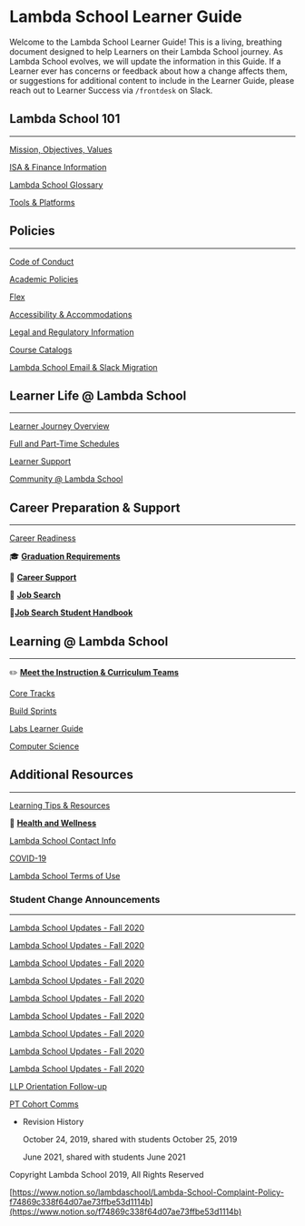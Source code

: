 # Lambda School Learner Guide

Welcome to the Lambda School Learner Guide! This is a living, breathing document designed to help Learners on their Lambda School journey. As Lambda School evolves, we will update the information in this Guide. If a Learner ever has concerns or feedback about how a change affects them, or suggestions for additional content to include in the Learner Guide, please reach out to Learner Success via `/frontdesk` on Slack.

## Lambda School 101

---

[Mission, Objectives, Values](Lambda%20School%20Learner%20Guide%208542278573bd41a296b3c12af4fff1b7/Mission,%20Objectives,%20Values%20113a1eb390174617b0560671a3b8d7a4.md)

[ISA & Finance Information](Lambda%20School%20Learner%20Guide%208542278573bd41a296b3c12af4fff1b7/ISA%20&%20Finance%20Information%20ac0f3c1d93bd49738ab3cd430b631732.md)

[Lambda School Glossary](Lambda%20School%20Learner%20Guide%208542278573bd41a296b3c12af4fff1b7/Lambda%20School%20Glossary%203063f30d4be8489b9471f9fbdd704e85.md)

[Tools & Platforms ](Lambda%20School%20Learner%20Guide%208542278573bd41a296b3c12af4fff1b7/Tools%20&%20Platforms%200656439b8c474c9c9cbf59b9b5f3efc4.md)

## Policies

---

[Code of Conduct](Lambda%20School%20Learner%20Guide%208542278573bd41a296b3c12af4fff1b7/Code%20of%20Conduct%20b11fec77b76841189d8a9db5b89d948a.md)

[Academic Policies](Lambda%20School%20Learner%20Guide%208542278573bd41a296b3c12af4fff1b7/Academic%20Policies%20eb87544251094df6b4c5a340c8c5c9c3.md)

[Flex](Lambda%20School%20Learner%20Guide%208542278573bd41a296b3c12af4fff1b7/Flex%20327badd4502a4fc099db0effa1e69474.md)

[Accessibility & Accommodations](Lambda%20School%20Learner%20Guide%208542278573bd41a296b3c12af4fff1b7/Accessibility%20&%20Accommodations%20437154799bfe4b0f8e351b8829e23d05.md)

[Legal and Regulatory Information](Lambda%20School%20Learner%20Guide%208542278573bd41a296b3c12af4fff1b7/Legal%20and%20Regulatory%20Information%20ea3fc77ba1c94a8290d683cd4bc27463.md)

[Course Catalogs ](Lambda%20School%20Learner%20Guide%208542278573bd41a296b3c12af4fff1b7/Course%20Catalogs%20ea781c96f2e9458d88287740ea5269a4.md)

[Lambda School Email & Slack Migration ](Lambda%20School%20Learner%20Guide%208542278573bd41a296b3c12af4fff1b7/Lambda%20School%20Email%20&%20Slack%20Migration%204d89845036e543c197652704045b8371.md)

## Learner Life @ Lambda School

---

[Learner Journey Overview](Lambda%20School%20Learner%20Guide%208542278573bd41a296b3c12af4fff1b7/Learner%20Journey%20Overview%20191601acb3a047dfb6da5558a8e27c8c.md)

[Full and Part-Time Schedules](Lambda%20School%20Learner%20Guide%208542278573bd41a296b3c12af4fff1b7/Full%20and%20Part-Time%20Schedules%2073e8bc5c06f744b28a3849b217e5fb13.md)

[Learner Support](Lambda%20School%20Learner%20Guide%208542278573bd41a296b3c12af4fff1b7/Learner%20Support%207afb6b9f98764f77adcf3516732a71c1.md)

[Community @ Lambda School](Lambda%20School%20Learner%20Guide%208542278573bd41a296b3c12af4fff1b7/Community%20@%20Lambda%20School%20a79e8040ff8d4be084b29175a622c9db.md)

## Career Preparation & Support

---

[Career Readiness](Lambda%20School%20Learner%20Guide%208542278573bd41a296b3c12af4fff1b7/Career%20Readiness%200d93fba02ce4490291ea86a27a9498e0.md)

🎓 **[Graduation Requirements](https://my.lambdaschool.com/graduation-requirements)**

💎 [**Career Support**](https://my.lambdaschool.com/career-help)

🚀 [**Job Search**](https://my.lambdaschool.com/job-search)

🔎[**Job Search Student Handbook**](https://www.notion.so/Job-Search-Student-Handbook-340f68fa73f14905ba2d9a6c14758a10)

## Learning @ Lambda School

---

✏️ [**Meet the Instruction & Curriculum Teams**](https://my.lambdaschool.com/meet-the-team)

[Core Tracks](Lambda%20School%20Learner%20Guide%208542278573bd41a296b3c12af4fff1b7/Core%20Tracks%203a1050cbb1eb40139eba508414329758.md)

[Build Sprints](Lambda%20School%20Learner%20Guide%208542278573bd41a296b3c12af4fff1b7/Build%20Sprints%20d0b13fb5f2b5447f846c56cc7a2ddcb1.md)

[Labs Learner Guide](Lambda%20School%20Learner%20Guide%208542278573bd41a296b3c12af4fff1b7/Labs%20Learner%20Guide%207902c27b97b047a492f6e036d86d1de3.md)

[Computer Science](Lambda%20School%20Learner%20Guide%208542278573bd41a296b3c12af4fff1b7/Computer%20Science%20cb9974cb387346c480ed6077da8da5d2.md)

## Additional Resources

---

[Learning Tips & Resources](Lambda%20School%20Learner%20Guide%208542278573bd41a296b3c12af4fff1b7/Learning%20Tips%20&%20Resources%205e25c5319b26495fbcc4b0c82850a813.md)

🙂 [**Health and Wellness**](https://my.lambdaschool.com/health-and-wellness)

[Lambda School Contact Info](Lambda%20School%20Learner%20Guide%208542278573bd41a296b3c12af4fff1b7/Lambda%20School%20Contact%20Info%20969200c6e1134f20a00c78f6e263fec8.md)

[COVID-19](Lambda%20School%20Learner%20Guide%208542278573bd41a296b3c12af4fff1b7/COVID-19%20d6c777aee78447f6910dda97aa2eb701.md)

[Lambda School Terms of Use](https://lambdaschool.com/terms)

### Student Change Announcements

---

[Lambda School Updates - Fall 2020](Lambda%20School%20Learner%20Guide%208542278573bd41a296b3c12af4fff1b7/Lambda%20School%20Updates%20-%20Fall%202020%20d1eed9a6d9944ae3bac2f19ac45ae219.md)

[Lambda School Updates - Fall 2020](Lambda%20School%20Learner%20Guide%208542278573bd41a296b3c12af4fff1b7/Lambda%20School%20Updates%20-%20Fall%202020%2059706983e39c4b649176d7068d813901.md)

[Lambda School Updates - Fall 2020](Lambda%20School%20Learner%20Guide%208542278573bd41a296b3c12af4fff1b7/Lambda%20School%20Updates%20-%20Fall%202020%203549d04b5e704ee0809d4f8c21b8958c.md)

[Lambda School Updates - Fall 2020](Lambda%20School%20Learner%20Guide%208542278573bd41a296b3c12af4fff1b7/Lambda%20School%20Updates%20-%20Fall%202020%2041c52ade5da3485990e5be219eeba4e9.md)

[Lambda School Updates - Fall 2020](Lambda%20School%20Learner%20Guide%208542278573bd41a296b3c12af4fff1b7/Lambda%20School%20Updates%20-%20Fall%202020%20eabbc4614ead489d9b34ed9ebaa46a73.md)

[Lambda School Updates - Fall 2020](Lambda%20School%20Learner%20Guide%208542278573bd41a296b3c12af4fff1b7/Lambda%20School%20Updates%20-%20Fall%202020%20d61414a08de44bf290337b134c4a8fc5.md)

[Lambda School Updates - Fall 2020](Lambda%20School%20Learner%20Guide%208542278573bd41a296b3c12af4fff1b7/Lambda%20School%20Updates%20-%20Fall%202020%20f09793f61f5e4af28612bed455bcbca4.md)

[Lambda School Updates - Fall 2020](Lambda%20School%20Learner%20Guide%208542278573bd41a296b3c12af4fff1b7/Lambda%20School%20Updates%20-%20Fall%202020%203fbff2cfd702441da841ef76fb5e4830.md)

[Lambda School Updates - Fall 2020](Lambda%20School%20Learner%20Guide%208542278573bd41a296b3c12af4fff1b7/Lambda%20School%20Updates%20-%20Fall%202020%20de7702fbfbe247bf9675d8830edd584d.md)

[LLP Orientation Follow-up ](Lambda%20School%20Learner%20Guide%208542278573bd41a296b3c12af4fff1b7/LLP%20Orientation%20Follow-up%2030d07e14f86d49f588e6f6f01ad94345.md)

[PT Cohort Comms](Lambda%20School%20Learner%20Guide%208542278573bd41a296b3c12af4fff1b7/PT%20Cohort%20Comms%20a7ce496148084af2b08c6da59227715c.md)

- Revision History
    
    October 24, 2019, shared with students October 25, 2019
    
    June 2021, shared with students June 2021
    

Copyright Lambda School 2019, All Rights Reserved

[https://www.notion.so/lambdaschool/Lambda-School-Complaint-Policy-f74869c338f64d07ae73ffbe53d1114b](https://www.notion.so/f74869c338f64d07ae73ffbe53d1114b)